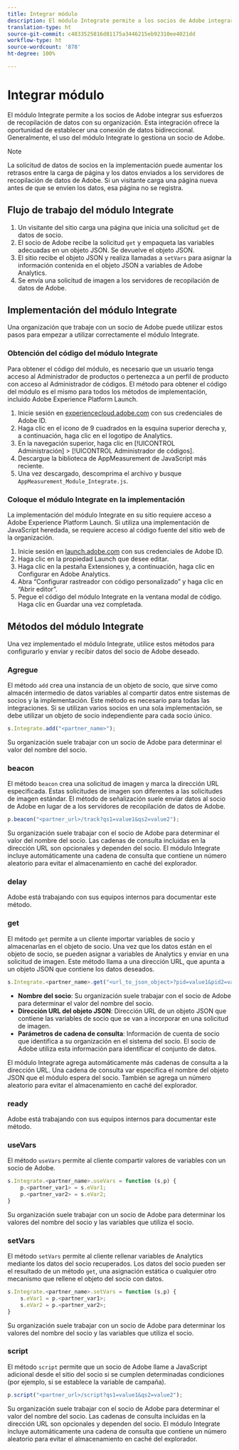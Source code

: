 ```yaml
---
title: Integrar módulo
description: El módulo Integrate permite a los socios de Adobe integrar sus esfuerzos de recopilación de datos con su organización.
translation-type: ht
source-git-commit: c4833525816d81175a3446215eb92310ee4021dd
workflow-type: ht
source-wordcount: '878'
ht-degree: 100%

---
```



# Integrar módulo

El módulo Integrate permite a los socios de Adobe integrar sus esfuerzos de recopilación de datos con su organización. Esta integración ofrece la oportunidad de establecer una conexión de datos bidireccional. Generalmente, el uso del módulo Integrate lo gestiona un socio de Adobe.

>[!NOTE]
>
>La solicitud de datos de socios en la implementación puede aumentar los retrasos entre la carga de página y los datos enviados a los servidores de recopilación de datos de Adobe. Si un visitante carga una página nueva antes de que se envíen los datos, esa página no se registra.

## Flujo de trabajo del módulo Integrate

1. Un visitante del sitio carga una página que inicia una solicitud `get` de datos de socio.
2. El socio de Adobe recibe la solicitud `get` y empaqueta las variables adecuadas en un objeto JSON. Se devuelve el objeto JSON.
3. El sitio recibe el objeto JSON y realiza llamadas a `setVars` para asignar la información contenida en el objeto JSON a variables de Adobe Analytics.
4. Se envía una solicitud de imagen a los servidores de recopilación de datos de Adobe.

## Implementación del módulo Integrate

Una organización que trabaje con un socio de Adobe puede utilizar estos pasos para empezar a utilizar correctamente el módulo Integrate.

### Obtención del código del módulo Integrate

Para obtener el código del módulo, es necesario que un usuario tenga acceso al Administrador de productos o pertenezca a un perfil de producto con acceso al Administrador de códigos. El método para obtener el código del módulo es el mismo para todos los métodos de implementación, incluido Adobe Experience Platform Launch.

1. Inicie sesión en [experiencecloud.adobe.com](https://experiencecloud.adobe.com) con sus credenciales de Adobe ID.
1. Haga clic en el icono de 9 cuadrados en la esquina superior derecha y, a continuación, haga clic en el logotipo de Analytics.
1. En la navegación superior, haga clic en [!UICONTROL Administración] > [!UICONTROL Administrador de códigos].
1. Descargue la biblioteca de AppMeasurement de JavaScript más reciente.
1. Una vez descargado, descomprima el archivo y busque `AppMeasurement_Module_Integrate.js`.

### Coloque el módulo Integrate en la implementación

La implementación del módulo Integrate en su sitio requiere acceso a Adobe Experience Platform Launch. Si utiliza una implementación de JavaScript heredada, se requiere acceso al código fuente del sitio web de la organización.

1. Inicie sesión en [launch.adobe.com](https://launch.adobe.com) con sus credenciales de Adobe ID.
2. Haga clic en la propiedad Launch que desee editar.
3. Haga clic en la pestaña Extensiones y, a continuación, haga clic en Configurar en Adobe Analytics.
4. Abra “Configurar rastreador con código personalizado” y haga clic en “Abrir editor”.
5. Pegue el código del módulo Integrate en la ventana modal de código. Haga clic en Guardar una vez completada.

## Métodos del módulo Integrate

Una vez implementado el módulo Integrate, utilice estos métodos para configurarlo y enviar y recibir datos del socio de Adobe deseado.

### Agregue

El método `add` crea una instancia de un objeto de socio, que sirve como almacén intermedio de datos variables al compartir datos entre sistemas de socios y la implementación. Este método es necesario para todas las integraciones. Si se utilizan varios socios en una sola implementación, se debe utilizar un objeto de socio independiente para cada socio único.

```JavaScript
s.Integrate.add("<partner_name>");
```

Su organización suele trabajar con un socio de Adobe para determinar el valor del nombre del socio.

### beacon

El método `beacon` crea una solicitud de imagen y marca la dirección URL especificada. Estas solicitudes de imagen son diferentes a las solicitudes de imagen estándar. El método de señalización suele enviar datos al socio de Adobe en lugar de a los servidores de recopilación de datos de Adobe.

```JavaScript
p.beacon("<partner_url>/track?qs1=value1&qs2=value2");
```

Su organización suele trabajar con el socio de Adobe para determinar el valor del nombre del socio. Las cadenas de consulta incluidas en la dirección URL son opcionales y dependen del socio. El módulo Integrate incluye automáticamente una cadena de consulta que contiene un número aleatorio para evitar el almacenamiento en caché del explorador.

### delay

Adobe está trabajando con sus equipos internos para documentar este método.

### get

El método `get` permite a un cliente importar variables de socio y almacenarlas en el objeto de socio. Una vez que los datos están en el objeto de socio, se pueden asignar a variables de Analytics y enviar en una solicitud de imagen. Este método llama a una dirección URL, que apunta a un objeto JSON que contiene los datos deseados.

```JavaScript
s.Integrate.<partner_name>.get("<url_to_json_object>?pid=value1&pid2=value2");
```

* **Nombre del socio**: Su organización suele trabajar con el socio de Adobe para determinar el valor del nombre del socio.
* **Dirección URL del objeto JSON**: Dirección URL de un objeto JSON que contiene las variables de socio que se van a incorporar en una solicitud de imagen.
* **Parámetros de cadena de consulta**: Información de cuenta de socio que identifica a su organización en el sistema del socio. El socio de Adobe utiliza esta información para identificar el conjunto de datos.

El módulo Integrate agrega automáticamente más cadenas de consulta a la dirección URL. Una cadena de consulta var especifica el nombre del objeto JSON que el módulo espera del socio. También se agrega un número aleatorio para evitar el almacenamiento en caché del explorador.

### ready

Adobe está trabajando con sus equipos internos para documentar este método.

### useVars

El método `useVars` permite al cliente compartir valores de variables con un socio de Adobe.

```JavaScript
s.Integrate.<partner_name>.useVars = function (s,p) {
    p.<partner_var1> = s.eVar1;
    p.<partner_var2> = s.eVar2;
}
```

Su organización suele trabajar con un socio de Adobe para determinar los valores del nombre del socio y las variables que utiliza el socio.

### setVars

El método `setVars` permite al cliente rellenar variables de Analytics mediante los datos del socio recuperados. Los datos del socio pueden ser el resultado de un método `get`, una asignación estática o cualquier otro mecanismo que rellene el objeto del socio con datos.

```JavaScript
s.Integrate.<partner_name>.setVars = function (s,p) {
    s.eVar1 = p.<partner_var1>;
    s.eVar2 = p.<partner_var2>;
}
```

Su organización suele trabajar con un socio de Adobe para determinar los valores del nombre del socio y las variables que utiliza el socio.

### script

El método `script` permite que un socio de Adobe llame a JavaScript adicional desde el sitio del socio si se cumplen determinadas condiciones (por ejemplo, si se establece la variable de campaña).

```JavaScript
p.script("<partner_url>/script?qs1=value1&qs2=value2");
```

Su organización suele trabajar con el socio de Adobe para determinar el valor del nombre del socio. Las cadenas de consulta incluidas en la dirección URL son opcionales y dependen del socio. El módulo Integrate incluye automáticamente una cadena de consulta que contiene un número aleatorio para evitar el almacenamiento en caché del explorador.
